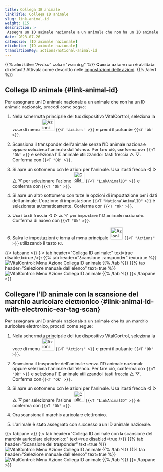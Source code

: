 ```yaml
---
title: Collega ID animale
linkTitle: Collega ID animale
slug: link-animal-id
weight: 115
description: >
 Assegna un ID animale nazionale a un animale che non ha un ID animale nazionale
date: 2023-07-26
categorie: [ID animale nazionale]
etichette: [ID animale nazionale]
translationKey: actions/national-animal-id
---
```

{{% alert title="Avviso" color="warning" %}}
Questa azione non è abilitata di default! Attivala come descritto nelle [impostazioni delle azioni](../settings/).
{{% /alert %}}

## Collega ID animale {#link-animal-id}

Per assegnare un ID animale nazionale a un animale che non ha un ID animale nazionale, procedi come segue:

1. Nella schermata principale del tuo dispositivo VitalControl, seleziona la voce di menu &nbsp;<img src="/icons/actions.svg" width="40" align="bottom" alt="Azioni" /> `{{<T "Actions" >}}` e premi il pulsante `{{<T "Ok" >}}`.

2. Scansiona il transponder dell'animale senza l'ID animale nazionale oppure seleziona l'animale dall'elenco. Per fare ciò, conferma con `{{<T "Ok" >}}` e seleziona l'ID animale utilizzando i tasti freccia △ ▽. Conferma con `{{<T "Ok" >}}`.

3. Si apre un sottomenu con le azioni per l'animale. Usa i tasti freccia ◁ ▷ △ ▽ per selezionare l'azione &nbsp;<img src="/icons/actions/link-nais-id.svg" width="35" align="bottom" alt="Collega ID animale" /> `{{<T "LinkAnimalID" >}}` e conferma con `{{<T "Ok" >}}`.

4. Si apre un altro sottomenu con tutte le opzioni di impostazione per i dati dell'animale. L'opzione di impostazione `{{<T "NationalAnimalID" >}}` è selezionata automaticamente. Conferma con `{{<T "Ok" >}}`.

5. Usa i tasti freccia ◁ ▷ △ ▽ per impostare l'ID animale nazionale. Conferma di nuovo con `{{<T "Ok" >}}`.

6. Salva le impostazioni e torna al menu principale &nbsp;<img src="/icons/actions.svg" width="40" align="bottom" alt="Azioni" /> `{{<T "Actions" >}}` utilizzando il tasto `F3`.

{{< tabpane >}}
{{< tab header="Collega ID animale:" text=true disabled=true />}}
{{% tab header="Scansione transponder" text=true %}}
![VitalControl: Menu Azione Collega ID animale](../images/linkanimalid-scan.png "Collega ID animale")
{{% /tab %}}
{{% tab header="Selezione manuale dall'elenco" text=true %}}
![VitalControl: Menu Azione Collega ID animale](../images/linkanimalid.png "Collega ID animale")
{{% /tab %}}
{{< /tabpane >}}

## Collegare l'ID animale con la scansione del marchio auricolare elettronico {#link-animal-id-with-electronic-ear-tag-scan}

Per assegnare un ID animale nazionale a un animale che ha un marchio auricolare elettronico, procedi come segue:

1. Nella schermata principale del tuo dispositivo VitalControl, seleziona la voce di menu &nbsp;<img src="/icons/actions.svg" width="40" align="bottom" alt="Azioni" /> `{{<T "Actions" >}}` e premi il pulsante `{{<T "Ok" >}}`.

2. Scansiona il trasponder dell'animale senza l'ID animale nazionale oppure seleziona l'animale dall'elenco. Per fare ciò, conferma con `{{<T "Ok" >}}` e seleziona l'ID animale utilizzando i tasti freccia △ ▽. Conferma con `{{<T "Ok" >}}`.

3. Si apre un sottomenu con le azioni per l'animale. Usa i tasti freccia ◁ ▷ △ ▽ per selezionare l'azione &nbsp;<img src="/icons/actions/scan-nais-id.svg" width="35" align="bottom" alt="Collega ID animale" /> `{{<T "LinkAnimalID" >}}` e conferma con `{{<T "Ok" >}}`.

4. Ora scansiona il marchio auricolare elettronico.

5. L'animale è stato assegnato con successo a un ID animale nazionale.

{{< tabpane >}}
{{< tab header="Collega ID animale con la scansione del marchio auricolare elettronico:" text=true disabled=true />}}
{{% tab header="Scansione del trasponder" text=true %}}
![VitalControl: Menu Azione Collega ID animale](../images/linkanimalidscan-scan.png "Collega ID animale")
{{% /tab %}}
{{% tab header="Selezione manuale dall'elenco" text=true %}}
![VitalControl: Menu Azione Collega ID animale](../images/linkanimalidscan.png "Collega ID animale")
{{% /tab %}}
{{< /tabpane >}}
